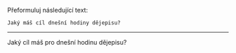 Přeformuluj následující text:

```
Jaký máš cíl dnešní hodiny dějepisu?
```

---

<!-- chatcmpl-749VcKtgVktsrIzqXjQji54ZOnMWB -->

Jaký cíl máš pro dnešní hodinu dějepisu?